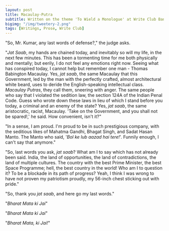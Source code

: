 ```yaml
---
layout: post
title: Macaulay-Putra
subtitle: Written on the theme 'To Wield a Monologue' at Write Club Bangalore. Written in 20 minutes.
bigimg: "/img/tweetery-2.png"
tags: [Writings, Prose, Write Club]
---
```


"So, Mr. Kumar, any last words of defense?," the judge asks.

"_Jat Saab_, my hands are chained today, and inevitably so will my life, in the next few minutes. This has been a tormenting time for me both physically and mentally; but eerily, I do not feel any emotions right now. Seeing what has conspired today, I cannot help but remember one man - Thomas Babington Macaulay. Yes, _jat saab_, the same Macaulay that this Government, led by the man with the perfectly crafted, almost architectural white beard, uses to deride the English-speaking intellectual class. _Macaulay Putras_, they call them, sneering with anger. The same people who say that I violated the sedition law, the section 124A of the Indian Penal Code. Guess who wrote down these laws in lieu of which I stand before you today, a criminal and an enemy of the state? Yes, _jat saab_, the same aristocratic, racist, Macaulay. 'Take on the Government, and you shall not be spared!,' he said. How convenient, isn't it?"

"In a sense, I am proud. I'm proud to be in such prestigious company, with the seditious likes of Mahatma Gandhi, Bhagat Singh, and Sadat Hasan Manto. The Manto who said, '_Bol ke lub aazad hai tere!_'. Funnily enough, I can't say that anymore."

"So, last words you ask, _jat saab_? What am I to say which has not already been said. India, the land of opportunities, the land of contradictions, the land of multiple cultures. The country with the best Prime Minister, the best Space Programme; hell, the best country in the world! Who am I to question it? To be a blockade in its path of progress? Yeah, I think I was wrong to have not proven my patriotism proudly, my 56-inch chest sticking out with pride."

"So, thank you _jat saab_, and here go my last words."

"_Bharat Mata ki Jai_"

"_Bharat Mata ki Jai_"

"_Bharat Mata, ki Jai!_"